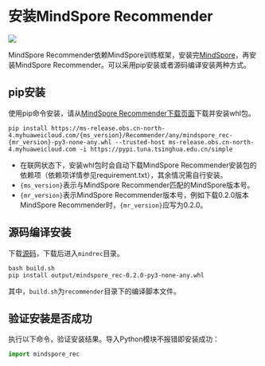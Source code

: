 # 安装MindSpore Recommender

<a href="https://gitee.com/mindspore/docs/blob/r2.0/docs/recommender/docs/source_zh_cn/install.md" target="_blank"><img src="https://mindspore-website.obs.cn-north-4.myhuaweicloud.com/website-images/r2.0/resource/_static/logo_source.png"></a>

MindSpore Recommender依赖MindSpore训练框架，安装完[MindSpore](https://gitee.com/mindspore/mindspore#安装)，再安装MindSpore Recommender。可以采用pip安装或者源码编译安装两种方式。

## pip安装

使用pip命令安装，请从[MindSpore Recommender下载页面](https://www.mindspore.cn/versions)下载并安装whl包。

```shell
pip install https://ms-release.obs.cn-north-4.myhuaweicloud.com/{ms_version}/Recommender/any/mindspore_rec-{mr_version}-py3-none-any.whl --trusted-host ms-release.obs.cn-north-4.myhuaweicloud.com -i https://pypi.tuna.tsinghua.edu.cn/simple
```

- 在联网状态下，安装whl包时会自动下载MindSpore Recommender安装包的依赖项（依赖项详情参见requirement.txt），其余情况需自行安装。
- `{ms_version}`表示与MindSpore Recommender匹配的MindSpore版本号。
- `{mr_version}`表示MindSpore Recommender版本号，例如下载0.2.0版本MindSpore Recommender时，`{mr_version}`应写为0.2.0。

## 源码编译安装

下载[源码](https://github.com/mindspore-lab/mindrec)，下载后进入`mindrec`目录。

```shell
bash build.sh
pip install output/mindspore_rec-0.2.0-py3-none-any.whl
```

其中，`build.sh`为`recommender`目录下的编译脚本文件。

## 验证安装是否成功

执行以下命令，验证安装结果。导入Python模块不报错即安装成功：

```python
import mindspore_rec
```
